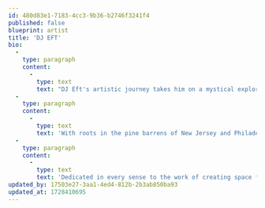 ```yaml
---
id: 480d83e1-7183-4cc3-9b36-b2746f3241f4
published: false
blueprint: artist
title: 'DJ EFT'
bio:
  -
    type: paragraph
    content:
      -
        type: text
        text: "DJ Eft's artistic journey takes him on a mystical exploration, delving deep into the hidden corners of the Pacific Northwest's lush landscapes. Immersed in the natural wonders of the region's ancient forests and majestic oceans, he absorbs the sounds and flavors that permeate these sacred spaces. With each sonic encounter, DJ Eft weaves a tapestry of emotions and experiences that resonate with the essence of his surroundings."
  -
    type: paragraph
    content:
      -
        type: text
        text: 'With roots in the pine barrens of New Jersey and Philadelphia, DJ Eft, also known as Mugwert, has become an influential figure in the thriving music scene of his now home town Portland. Eft contributes regularly as a resident, poster designer, and curator to the budding two-room techno forward party Osmosis.'
  -
    type: paragraph
    content:
      -
        type: text
        text: 'Dedicated in every sense to the work of creating space for dance DJ Eft lays his heart out in everything he does, culminating into something unmistakably emotional and earnest.'
updated_by: 17503e27-3aa1-4ed4-812b-2b3ab850ba93
updated_at: 1728410695
---
```

